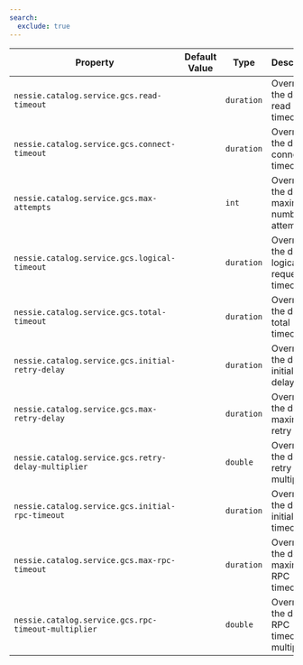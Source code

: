 ```yaml
---
search:
  exclude: true
---
```

<!--start-->

| Property | Default Value | Type | Description |
|----------|---------------|------|-------------|
| `nessie.catalog.service.gcs.read-timeout` |  | `duration` | Override the default read timeout.  |
| `nessie.catalog.service.gcs.connect-timeout` |  | `duration` | Override the default connection timeout.  |
| `nessie.catalog.service.gcs.max-attempts` |  | `int` | Override the default maximum number of attempts.  |
| `nessie.catalog.service.gcs.logical-timeout` |  | `duration` | Override the default logical request timeout.  |
| `nessie.catalog.service.gcs.total-timeout` |  | `duration` | Override the default total timeout.  |
| `nessie.catalog.service.gcs.initial-retry-delay` |  | `duration` | Override the default initial retry delay.  |
| `nessie.catalog.service.gcs.max-retry-delay` |  | `duration` | Override the default maximum retry delay.  |
| `nessie.catalog.service.gcs.retry-delay-multiplier` |  | `double` | Override the default retry delay multiplier.  |
| `nessie.catalog.service.gcs.initial-rpc-timeout` |  | `duration` | Override the default initial RPC timeout.  |
| `nessie.catalog.service.gcs.max-rpc-timeout` |  | `duration` | Override the default maximum RPC timeout.  |
| `nessie.catalog.service.gcs.rpc-timeout-multiplier` |  | `double` | Override the default RPC timeout multiplier.  |
